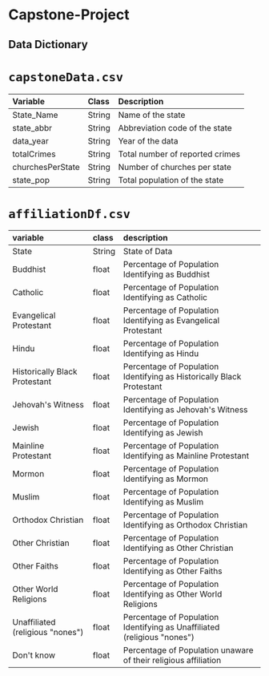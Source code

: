 # Capstone-Project


## Data Dictionary

# `capstoneData.csv`

| Variable           | Class  | Description                              |
|:-------------------|:-------|:-----------------------------------------|
| State_Name         | String | Name of the state                        |
| state_abbr         | String | Abbreviation code of the state           |
| data_year          | String | Year of the data                          |
| totalCrimes        | String | Total number of reported crimes          |
| churchesPerState   | String | Number of churches per state              |
| state_pop          | String | Total population of the state             |





# `affiliationDf.csv`
|variable |class  |description |
|:--------|:------|:-----------|
|State     |String|State of Data|
|Buddhist    |float|Percentage of Population Identifying as Buddhist|
|Catholic   |float|Percentage of Population Identifying as Catholic|
|Evangelical Protestant   |float|Percentage of Population Identifying as Evangelical Protestant|
|Hindu   |float|Percentage of Population Identifying as Hindu|
|	Historically Black Protestant   |float|Percentage of Population Identifying as 	Historically Black Protestant|
|Jehovah's Witness   |float|Percentage of Population Identifying as Jehovah's Witness|
|Jewish   |float|Percentage of Population Identifying as Jewish|
|Mainline Protestant   |float|Percentage of Population Identifying as Mainline Protestant|
|Mormon   |float|Percentage of Population Identifying as Mormon|
|Muslim   |float|Percentage of Population Identifying as Muslim|
|Orthodox Christian   |float|Percentage of Population Identifying as Orthodox Christian|
|Other Christian   |float|Percentage of Population Identifying as Other Christian|
|Other Faiths   |float|Percentage of Population Identifying as Other Faiths|
|Other World Religions   |float|Percentage of Population Identifying as Other World Religions|
|Unaffiliated (religious "nones")   |float|Percentage of Population Identifying as Unaffiliated (religious "nones")|
|Don't know   |float|Percentage of Population unaware of their religious affiliation|

